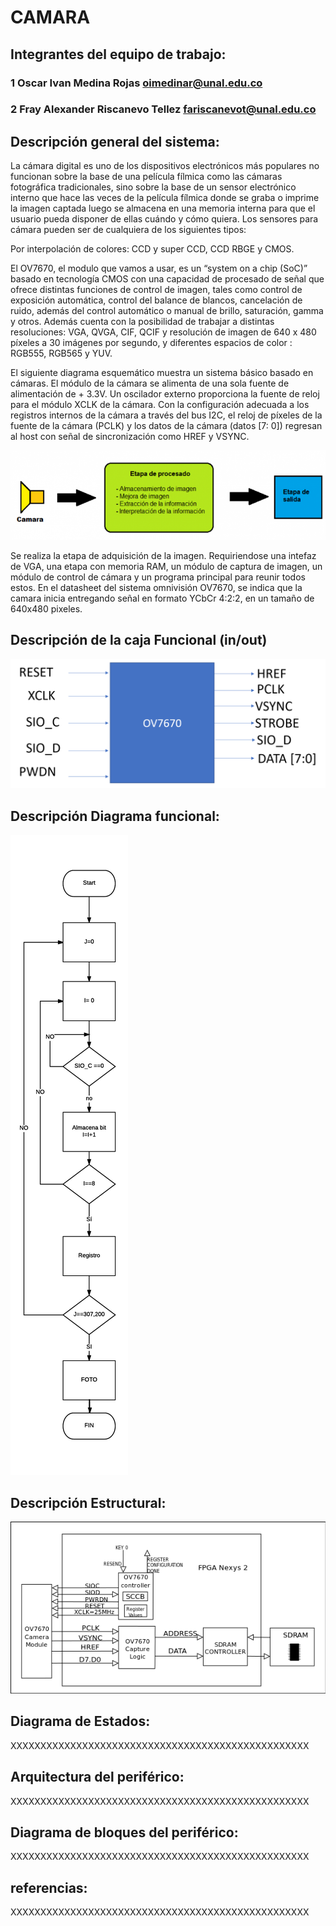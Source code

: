 # CAMARA

## Integrantes del equipo de trabajo:

### 1 Oscar Ivan Medina Rojas oimedinar@unal.edu.co

### 2 Fray Alexander Riscanevo Tellez fariscanevot@unal.edu.co


## Descripción general del sistema: 

La cámara digital es uno de los dispositivos electrónicos más populares no funcionan sobre la base de una película fílmica como las cámaras fotográfica tradicionales, sino sobre la base de un sensor electrónico interno que hace las veces de la película fílmica donde se graba o imprime la imagen captada luego se almacena en una memoria interna para que el usuario pueda disponer de ellas cuándo y cómo quiera. Los sensores para cámara pueden ser de cualquiera de los siguientes tipos: 

Por interpolación de colores: CCD y super CCD, CCD RBGE y CMOS. 

El OV7670, el modulo que vamos a usar, es un “system on a chip (SoC)” basado en tecnología CMOS con una capacidad de procesado de señal que ofrece distintas funciones de control de imagen, tales  como  control  de  exposición  automática,  control  del  balance  de  blancos, cancelación de ruido, además del control automático o manual de brillo, saturación, gamma y otros. Además cuenta con la posibilidad de trabajar a distintas resoluciones: VGA, QVGA, CIF, QCIF y resolución de imagen de 640 x 480 píxeles a 30 imágenes 
por segundo, y diferentes espacios de color : RGB555, RGB565 y YUV.  

El siguiente diagrama esquemático muestra un sistema básico basado en cámaras. El módulo de la cámara se alimenta de una sola fuente de alimentación de + 3.3V. Un oscilador externo proporciona la fuente de reloj para el módulo XCLK de la cámara. Con la configuración adecuada a los registros internos de la cámara a través del bus I2C, el reloj de píxeles de la fuente de la cámara (PCLK) y los datos de la cámara (datos [7: 0]) regresan al host con señal de sincronización como HREF y VSYNC.

![](https://github.com/Fabeltranm/FPGA-Game-D1/blob/master/HW/RTL/03CAMARA/Version_01/03%20document/caja%20funcional.png?raw=true)

Se realiza la etapa de adquisición de la imagen. Requiriendose una intefaz de VGA, una etapa con memoria RAM, un módulo de captura de imagen, un módulo de control de cámara y un programa principal para reunir todos estos. En el datasheet del sistema omnivisión OV7670, se indica que la camara inicia entregando señal en formato YCbCr 4:2:2, en un tamaño de 640x480 pixeles.


## Descripción de la caja Funcional  (in/out)

![](https://github.com/Fabeltranm/FPGA-Game-D1/blob/master/HW/RTL/03CAMARA/Version_01/03%20document/caja%20negra%204.png)

## Descripción Diagrama funcional:

![](https://github.com/Fabeltranm/FPGA-Game-D1/blob/master/HW/RTL/03CAMARA/Version_01/03%20document/DIAGRAMA%20FUNCIONAL%204.png)


## Descripción Estructural:

![](https://github.com/Fabeltranm/FPGA-Game-D1/blob/master/HW/RTL/03CAMARA/Version_01/03%20document/Diagrama%20estructural.png)

## Diagrama de Estados:

XXXXXXXXXXXXXXXXXXXXXXXXXXXXXXXXXXXXXXXXXXXXXXXXXX

## Arquitectura del periférico:

XXXXXXXXXXXXXXXXXXXXXXXXXXXXXXXXXXXXXXXXXXXXXXXXXX

## Diagrama de bloques del periférico:

XXXXXXXXXXXXXXXXXXXXXXXXXXXXXXXXXXXXXXXXXXXXXXXXXX

## referencias:

XXXXXXXXXXXXXXXXXXXXXXXXXXXXXXXXXXXXXXXXXXXXXXXXXX

